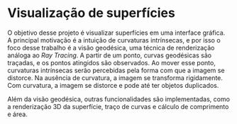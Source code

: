 # Visualização de superfícies

O objetivo desse projeto é visualizar superfícies em uma interface gráfica.
A principal motivação é a intuição de curvaturas intrínsecas, e por isso o foco desse trabalho é a visão geodésica, uma técnica de renderização análoga ao *Ray Tracing*.
A partir de um ponto, curvas geodésicas são traçadas, e os pontos atingidos são observados. Ao mover esse ponto, curvaturas intrínsecas serão percebidas pela forma com que a imagem se distorce. Na ausência de curvatura, a imagem se transforma rigidamente. Com curvatura, a imagem se distorce e pode até ter objetos duplicados.

Além da visão geodésica, outras funcionalidades são implementadas, como a renderização 3D da superfície, traço de curvas e cálculo de comprimento e área.